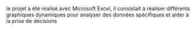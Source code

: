 le projet a été réalisé avec Microsoft Excel, il consistait à réaliser différents graphiques dynamiques pour analyser des données spécifiques et aider à la prise de décisions
